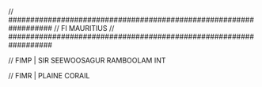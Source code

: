 // ##################################################################
//                 FI MAURITIUS
// ##################################################################

// FIMP | SIR SEEWOOSAGUR RAMBOOLAM INT

// FIMR | PLAINE CORAIL
